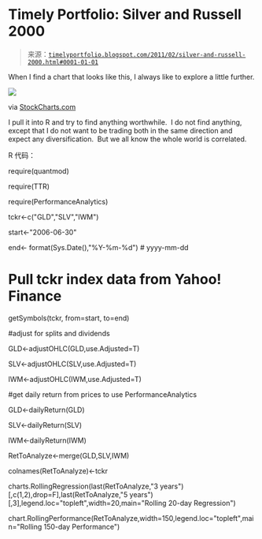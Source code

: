 <!--yml

category: 未分类

date: 2024-05-18 15:21:44

-->

# Timely Portfolio: Silver and Russell 2000

> 来源：[`timelyportfolio.blogspot.com/2011/02/silver-and-russell-2000.html#0001-01-01`](http://timelyportfolio.blogspot.com/2011/02/silver-and-russell-2000.html#0001-01-01)

When I find a chart that looks like this, I always like to explore a little further.

![](http://stockcharts.com/h-sc/ui?s=slv&p=d&yr=1&mn=0&dy=0&id=p04441145431)

via [StockCharts.com](http://stockcharts.com/h-sc/ui?s=slv&p=d&yr=1&mn=0&dy=0&id=p04441145431)

I pull it into R and try to find anything worthwhile.  I do not find anything, except that I do not want to be trading both in the same direction and expect any diversification.  But we all know the whole world is correlated.

R 代码：

require(quantmod)

require(TTR)

require(PerformanceAnalytics)

tckr<-c("GLD","SLV","IWM")

start<-"2006-06-30"

end<- format(Sys.Date(),"%Y-%m-%d") # yyyy-mm-dd

# Pull tckr index data from Yahoo! Finance

getSymbols(tckr, from=start, to=end)

#adjust for splits and dividends

GLD<-adjustOHLC(GLD,use.Adjusted=T)

SLV<-adjustOHLC(SLV,use.Adjusted=T)

IWM<-adjustOHLC(IWM,use.Adjusted=T)

#get daily return from prices to use PerformanceAnalytics

GLD<-dailyReturn(GLD)

SLV<-dailyReturn(SLV)

IWM<-dailyReturn(IWM)

RetToAnalyze<-merge(GLD,SLV,IWM)

colnames(RetToAnalyze)<-tckr

charts.RollingRegression(last(RetToAnalyze,"3 years")[,c(1,2),drop=F],last(RetToAnalyze,"5 years")[,3],legend.loc="topleft",width=20,main="Rolling 20-day Regression")

chart.RollingPerformance(RetToAnalyze,width=150,legend.loc="topleft",main="Rolling 150-day Performance")
